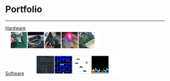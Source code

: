 # Portfolio

---
[Hardware](/hardware.md) <br>
<img src="images/Hardware.PNG?raw=true" style="float:center;width:300px;">

[Software](/software.md)
<img src="images/Software.PNG?raw=true" style="float:center;width:300px;">

